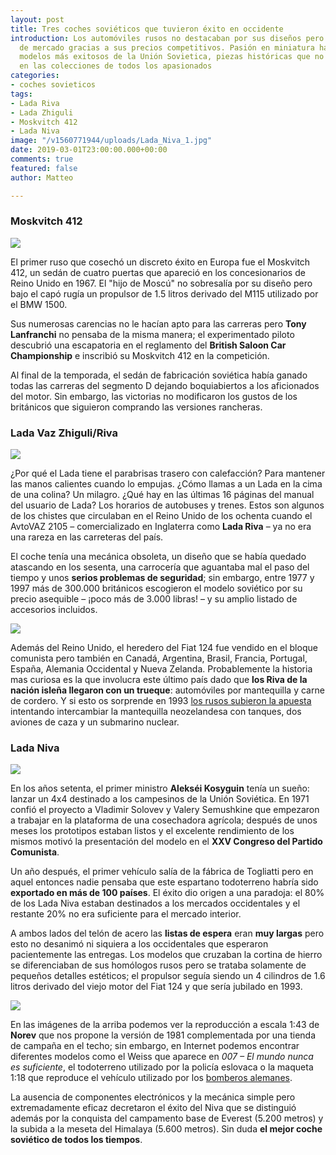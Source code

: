 ```yaml
---
layout: post
title: Tres coches soviéticos que tuvieron éxito en occidente
introduction: Los automóviles rusos no destacaban por sus diseños pero ganaron nichos
  de mercado gracias a sus precios competitivos. Pasión en miniatura ha reunido los
  modelos más exitosos de la Unión Sovietica, piezas históricas que no pueden faltar
  en las colecciones de todos los apasionados
categories:
- coches sovieticos
tags:
- Lada Riva
- Lada Zhiguli
- Moskvitch 412
- Lada Niva
image: "/v1560771944/uploads/Lada_Niva_1.jpg"
date: 2019-03-01T23:00:00.000+00:00
comments: true
featured: false
author: Matteo

---
```

### Moskvitch 412

<img src="https://images-na.ssl-images-amazon.com/images/I/81Y0i%2BPx9lL.SL1500.jpg" class="responsive-img center">

El primer ruso que cosechó un discreto éxito en Europa fue el Moskvitch 412, un sedán de cuatro puertas que apareció en los concesionarios de Reino Unido en 1967. El "hijo de Moscú" no sobresalía por su diseño pero bajo el capó rugía un propulsor de 1.5 litros derivado del M115 utilizado por el BMW 1500.

Sus numerosas carencias no le hacían apto para las carreras pero **Tony Lanfranchi** no pensaba de la misma manera; el experimentado piloto descubrió una escapatoria en el reglamento del **British Saloon Car Championship** e inscribió su Moskvitch 412 en la competición.

Al final de la temporada, el sedán de fabricación soviética había ganado todas las carreras del segmento D dejando boquiabiertos a los aficionados del motor. Sin embargo, las victorias no modificaron los gustos de los británicos que siguieron comprando las versiones rancheras.

### Lada Vaz Zhiguli/Riva

<img src="https://images-na.ssl-images-amazon.com/images/I/51d%2BgbGOgYL._SL1000_.jpg" class="responsive-img center">

¿Por qué el Lada tiene el parabrisas trasero con calefacción? Para mantener las manos calientes cuando lo empujas. ¿Cómo llamas a un Lada en la cima de una colina? Un milagro. ¿Qué hay en las últimas 16 páginas del manual del usuario de Lada? Los horarios de autobuses y trenes. Estos son algunos de los chistes que circulaban en el Reino Unido de los ochenta cuando el AvtoVAZ 2105 – comercializado en Inglaterra como **Lada Riva** – ya no era una rareza en las carreteras del país.

El coche tenía una mecánica obsoleta, un diseño que se había quedado atascando en los sesenta, una carrocería que aguantaba mal el paso del tiempo y unos **serios problemas de seguridad**; sin embargo, entre 1977 y 1997 más de 300.000 británicos escogieron el modelo soviético por su precio asequible – ¡poco más de 3.000 libras! – y su amplio listado de accesorios incluidos.

<img src="https://images-na.ssl-images-amazon.com/images/I/51d6f-spy1L._SL1000_.jpg" class="responsive-img center">

Además del Reino Unido, el heredero del Fiat 124 fue vendido en el bloque comunista pero también en Canadá, Argentina, Brasil, Francia, Portugal, España, Alemania Occidental y Nueva Zelanda. Probablemente la historia mas curiosa es la que involucra este último país dado que **los Riva de la nación isleña llegaron con un trueque**: automóviles por mantequilla y carne de cordero. Y si esto os sorprende en 1993 [los rusos subieron la apuesta]() intentando intercambiar la mantequilla neozelandesa con tanques, dos aviones de caza y un submarino nuclear.

### Lada Niva

<img src="https://images-na.ssl-images-amazon.com/images/I/61W15F6h7RL._SL1000_.jpg" class="responsive-img center">

En los años setenta, el primer ministro **Alekséi Kosyguin** tenía un sueño: lanzar un 4x4 destinado a los campesinos de la Unión Soviética. En 1971 confió el proyecto a Vladimir Solovev y Valery Semushkine que empezaron a trabajar en la plataforma de una cosechadora agrícola; después de unos meses los prototipos estaban listos y el excelente rendimiento de los mismos motivó la presentación del modelo en el **XXV Congreso del Partido Comunista**.

Un año después, el primer vehículo salía de la fábrica de Togliatti pero en aquel entonces nadie pensaba que este espartano todoterreno habría sido **exportado en más de 100 países**. El éxito dio origen a una paradoja: el 80% de los Lada Niva estaban destinados a los mercados occidentales y el restante 20% no era suficiente para el mercado interior.

A ambos lados del telón de acero las **listas de espera** eran **muy largas** pero esto no desanimó ni siquiera a los occidentales que esperaron pacientemente las entregas. Los modelos que cruzaban la cortina de hierro se diferenciaban de sus homólogos rusos pero se trataba solamente de pequeños detalles estéticos; el propulsor seguía siendo un 4 cilindros de 1.6 litros derivado del viejo motor del Fiat 124 y que sería jubilado en 1993.

<img src="https://images-na.ssl-images-amazon.com/images/I/619uIaOsHyL._SL1000_.jpg" class="responsive-img center">

En las imágenes de la arriba podemos ver la reproducción a escala 1:43 de **Norev** que nos propone la versión de 1981 complementada por una tienda de campaña en el techo; sin embargo, en Internet podemos encontrar diferentes modelos como el Weiss que aparece en _007 – El mundo nunca es suficiente_, el todoterreno utilizado por la policía eslovaca o la maqueta 1:18 que reproduce el vehículo utilizado por los [bomberos alemanes](https://www.amazon.com/Lada-white-department-Model-Ready-made/dp/B0196O5F0K/ref=sr_1_4?crid=27VQZURXVNUD2&keywords=lada+niva&qid=1560771600&rnid=2941120011&s=toys-and-games&sprefix=lada+n%2Caps%2C280&sr=1-4 "Lada Niva bomberos").

La ausencia de componentes electrónicos y la mecánica simple pero extremadamente eficaz decretaron el éxito del Niva que se distinguió además por la conquista del campamento base de Everest (5.200 metros) y la subida a la meseta del Himalaya (5.600 metros). Sin duda **el mejor coche soviético de todos los tiempos**.